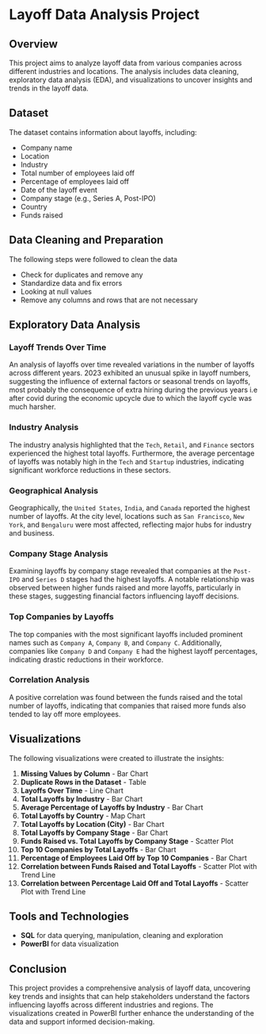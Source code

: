 
# Layoff Data Analysis Project

## Overview

This project aims to analyze layoff data from various companies across different industries and locations. The analysis includes data cleaning, exploratory data analysis (EDA), and visualizations to uncover insights and trends in the layoff data.

## Dataset

The dataset contains information about layoffs, including:
- Company name
- Location
- Industry
- Total number of employees laid off
- Percentage of employees laid off
- Date of the layoff event
- Company stage (e.g., Series A, Post-IPO)
- Country
- Funds raised


## Data Cleaning and Preparation

 The following steps were followed to clean the data
-  Check for duplicates and remove any
-  Standardize data and fix errors
-  Looking at null values
-  Remove any columns and rows that are not necessary  

## Exploratory Data Analysis  

### Layoff Trends Over Time

An analysis of layoffs over time revealed variations in the number of layoffs across different years. 2023 exhibited an unusual spike in layoff numbers, suggesting the influence of external factors or seasonal trends on layoffs, most probably the consequence of extra hiring during the previous years i.e after covid during the economic upcycle due to which the layoff cycle was much harsher.

### Industry Analysis

The industry analysis highlighted that the `Tech`, `Retail`, and `Finance` sectors experienced the highest total layoffs. Furthermore, the average percentage of layoffs was notably high in the `Tech` and `Startup` industries, indicating significant workforce reductions in these sectors.

### Geographical Analysis

Geographically, the `United States`, `India`, and `Canada` reported the highest number of layoffs. At the city level, locations such as `San Francisco`, `New York`, and `Bengaluru` were most affected, reflecting major hubs for industry and business.

### Company Stage Analysis

Examining layoffs by company stage revealed that companies at the `Post-IPO` and `Series D` stages had the highest layoffs. A notable relationship was observed between higher funds raised and more layoffs, particularly in these stages, suggesting financial factors influencing layoff decisions.

### Top Companies by Layoffs

The top companies with the most significant layoffs included prominent names such as `Company A`, `Company B`, and `Company C`. Additionally, companies like `Company D` and `Company E` had the highest layoff percentages, indicating drastic reductions in their workforce.

### Correlation Analysis

A positive correlation was found between the funds raised and the total number of layoffs, indicating that companies that raised more funds also tended to lay off more employees.

## Visualizations

The following visualizations were created to illustrate the insights:

1. **Missing Values by Column** - Bar Chart
2. **Duplicate Rows in the Dataset** - Table
3. **Layoffs Over Time** - Line Chart
4. **Total Layoffs by Industry** - Bar Chart
5. **Average Percentage of Layoffs by Industry** - Bar Chart
6. **Total Layoffs by Country** - Map Chart
7. **Total Layoffs by Location (City)** - Bar Chart
8. **Total Layoffs by Company Stage** - Bar Chart
9. **Funds Raised vs. Total Layoffs by Company Stage** - Scatter Plot
10. **Top 10 Companies by Total Layoffs** - Bar Chart
11. **Percentage of Employees Laid Off by Top 10 Companies** - Bar Chart
12. **Correlation between Funds Raised and Total Layoffs** - Scatter Plot with Trend Line
13. **Correlation between Percentage Laid Off and Total Layoffs** - Scatter Plot with Trend Line

## Tools and Technologies

- **SQL** for data querying, manipulation, cleaning and exploration
- **PowerBI** for data visualization

## Conclusion

This project provides a comprehensive analysis of layoff data, uncovering key trends and insights that can help stakeholders understand the factors influencing layoffs across different industries and regions. The visualizations created in PowerBI further enhance the understanding of the data and support informed decision-making.

